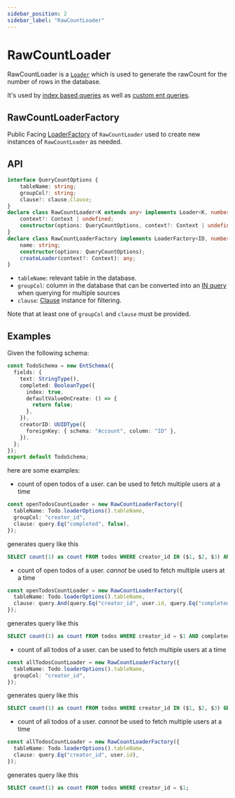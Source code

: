 ```yaml
---
sidebar_position: 2
sidebar_label: "RawCountLoader"
---
```


# RawCountLoader

RawCountLoader is a [`Loader`](/docs/loaders/loader) which is used to generate the rawCount for the number of rows in the database.

It's used by [index based queries](/docs/core-concepts/ent-query#index-based-query) as well as [custom ent queries](/docs/custom-data-access/custom-queries#custom-entquery).

## RawCountLoaderFactory

Public Facing [LoaderFactory](/docs/loaders/loader#loaderfactory) of `RawCountLoader` used to create new instances of `RawCountLoader` as needed.

## API

```ts
interface QueryCountOptions {
    tableName: string;
    groupCol?: string;
    clause?: clause.Clause;
}
declare class RawCountLoader<K extends any> implements Loader<K, number> {
    context?: Context | undefined;
    constructor(options: QueryCountOptions, context?: Context | undefined);
}
declare class RawCountLoaderFactory implements LoaderFactory<ID, number> {
    name: string;
    constructor(options: QueryCountOptions);
    createLoader(context?: Context): any;
}
```

* `tableName`: relevant table in the database.
* `groupCol`: column in the database that can be converted into an [IN query](https://www.w3schools.com/sql/sql_in.asp) when querying for multiple sources
* `clause`: [Clause](/docs/advanced-topics/clause) instance for filtering.

Note that at least one of `groupCol` and `clause` must be provided.

## Examples

Given the following schema:

```ts title="src/schema/todo_schema.ts"
const TodoSchema = new EntSchema({
  fields: {
    text: StringType(),
    completed: BooleanType({
      index: true,
      defaultValueOnCreate: () => {
        return false;
      },
    }),
    creatorID: UUIDType({
      foreignKey: { schema: "Account", column: "ID" },
    }),
  }; 
}); 
export default TodoSchema; 

```

here are some examples:

* count of open todos of a user. can be used to fetch multiple users at a time

```ts
const openTodosCountLoader = new RawCountLoaderFactory({
  tableName: Todo.loaderOptions().tableName,
  groupCol: "creator_id",
  clause: query.Eq("completed", false),
});
```

generates query like this

```sql
SELECT count(1) as count FROM todos WHERE creator_id IN ($1, $2, $3) AND completed = $4 GROUP BY creator_id;
```

* count of open todos of a user. *cannot* be used to fetch multiple users at a time

```ts
const openTodosCountLoader = new RawCountLoaderFactory({
  tableName: Todo.loaderOptions().tableName,
  clause: query.And(query.Eq("creator_id", user.id, query.Eq("completed", false)),
});
```

generates query like this

```sql
SELECT count(1) as count FROM todos WHERE creator_id = $1 AND completed = $2;
```

* count of all todos of a user. can be used to fetch multiple users at a time

```ts
const allTodosCountLoader = new RawCountLoaderFactory({
  tableName: Todo.loaderOptions().tableName,
  groupCol: "creator_id",
});
```

generates query like this

```sql
SELECT count(1) as count FROM todos WHERE creator_id IN ($1, $2, $3) GROUP BY creator_id;
```

* count of all todos of a user. *cannot* be used to fetch multiple users at a time

```ts
const allTodosCountLoader = new RawCountLoaderFactory({
  tableName: Todo.loaderOptions().tableName,
  clause: query.Eq("creator_id", user.id),
});
```

generates query like this

```sql
SELECT count(1) as count FROM todos WHERE creator_id = $1;
```
